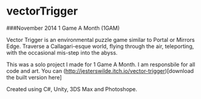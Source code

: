 # vectorTrigger
###November 2014 1 Game A Month (1GAM)

Vector Trigger is an environmental puzzle game similar to Portal or Mirrors Edge. Traverse a Callagari-esque world, flying through the air, teleporting, with the occasional mis-step into the abyss.

This was a solo project I made for 1 Game A  Month. I am responsbile for all code and art. You can (http://jesterswilde.itch.io/vector-trigger)[download the built version here]

Created using C#, Unity, 3DS Max and Photoshope. 
